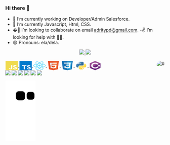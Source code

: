 ### Hi there 👋



- 🔭 I’m currently working on Developer/Admin Salesforce.
- 🌱 I’m currently Javascript, Html, CSS.
- �💎 I’m looking to collaborate on email adritypd@gmail.com.
-✌ I’m looking for help with 🐱‍👓.
- 😄 Pronouns: ela/dela.
<div align="center">
  <a href="https://github.com/megadrity">
  <img height="180em" src="https://github-readme-stats.vercel.app/api?username=Megadrity&show_icons=true&theme=great-gatsby&include_all_commits=true&count_private=true"/>
  <img height="180em" src="https://github-readme-stats.vercel.app/api/top-langs/?username=Megadrity&layout=compact&langs_count=16&theme=great-gatsby"/>
</div>
  <div style="display: inline_block"><br>
  <img align="center" alt="megadrity-Js" height="30" width="40" src="https://raw.githubusercontent.com/devicons/devicon/master/icons/javascript/javascript-plain.svg">
  <img align="center" alt="megadrity-Ts" height="30" width="40" src="https://raw.githubusercontent.com/devicons/devicon/master/icons/typescript/typescript-plain.svg">
  <img align="center" alt="megadrity-React" height="30" width="40" src="https://raw.githubusercontent.com/devicons/devicon/master/icons/react/react-original.svg">
  <img align="center" alt="megadrity-HTML" height="30" width="40" src="https://raw.githubusercontent.com/devicons/devicon/master/icons/html5/html5-original.svg">
  <img align="center" alt="megadrity-CSS" height="30" width="40" src="https://raw.githubusercontent.com/devicons/devicon/master/icons/css3/css3-original.svg">
  <img align="center" alt="megadrity-Python" height="30" width="40" src="https://raw.githubusercontent.com/devicons/devicon/master/icons/python/python-original.svg">
  <img align="center" alt="megadrity-Csharp" height="30" width="40" src="https://raw.githubusercontent.com/devicons/devicon/master/icons/csharp/csharp-original.svg">
  <img align="right" alt="#" height="150" style="border-radius:50px;" src="https://camo.githubusercontent.com/6c83d44cce2207f2ebe74e1164eab7b6c91a6f97912817de565345186914c44f/68747470733a2f2f692e70696e696d672e636f6d2f6f726967696e616c732f38662f39312f32382f38663931323839366163343932326461623862633663346333636265646335622e676966)">
</div>
 
  <div> 
  <a href="https://www.youtube.com/@megadrity" target="_blank"><img src="https://img.shields.io/badge/YouTube-FF0000?style=for-the-badge&logo=youtube&logoColor=white" target="_blank"></a>
  <a href="https://www.instagram.com/adri_davii/" target="_blank"><img src="https://img.shields.io/badge/-Instagram-%23E4405F?style=for-the-badge&logo=instagram&logoColor=white" target="_blank"></a>
 	<a href="https://www.twitch.tv/adrii_davi" target="_blank"><img src="https://img.shields.io/badge/Twitch-9146FF?style=for-the-badge&logo=twitch&logoColor=white" target="_blank"></a>
 <a href="https://discord.gg/869591028007592019" target="_blank"><img src="https://img.shields.io/badge/Discord-7289DA?style=for-the-badge&logo=discord&logoColor=white" target="_blank"></a> 
  <a href = "mailto:adritypd@gmail.com"><img src="https://img.shields.io/badge/-Gmail-%23333?style=for-the-badge&logo=gmail&logoColor=white" target="_blank"></a>
  <a href="https://www.linkedin.com/in/adriana-davi" target="_blank"><img src="https://img.shields.io/badge/-LinkedIn-%230077B5?style=for-the-badge&logo=linkedin&logoColor=white" target="_blank"></a> 
 
  ![Snake animation](https://github.com/megadrity/megadrity/blob/output/github-contribution-grid-snake.svg)
 
</div>
